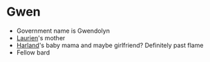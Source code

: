 # Gwen
- Government name is Gwendolyn
- [Laurien](NPCs/Living/Laurien.md)'s mother
- [Harland](PCs/Current/Harland.md)'s baby mama and maybe girlfriend? Definitely past flame
- Fellow bard